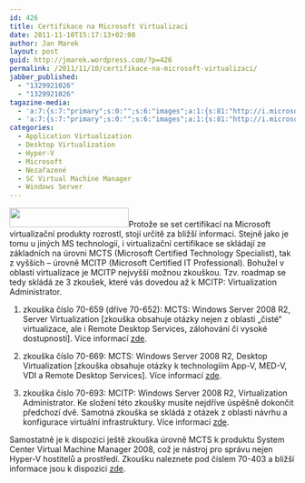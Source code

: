 ```yaml
---
id: 426
title: Certifikace na Microsoft Virtualizaci
date: 2011-11-10T15:17:13+02:00
author: Jan Marek
layout: post
guid: http://jmarek.wordpress.com/?p=426
permalink: /2011/11/10/certifikace-na-microsoft-virtualizaci/
jabber_published:
  - "1329921026"
  - "1329921026"
tagazine-media:
  - 'a:7:{s:7:"primary";s:0:"";s:6:"images";a:1:{s:81:"http://i.microsoft.com/global/learning/en/us/PublishingImages/logo-header-msl.png";a:6:{s:8:"file_url";s:81:"http://i.microsoft.com/global/learning/en/us/PublishingImages/logo-header-msl.png";s:5:"width";s:3:"210";s:6:"height";s:2:"34";s:4:"type";s:5:"image";s:4:"area";s:4:"7140";s:9:"file_path";s:0:"";}}s:6:"videos";a:0:{}s:11:"image_count";s:1:"1";s:6:"author";s:8:"17238236";s:7:"blog_id";s:8:"16623371";s:9:"mod_stamp";s:19:"2012-02-22 14:31:23";}'
  - 'a:7:{s:7:"primary";s:0:"";s:6:"images";a:1:{s:81:"http://i.microsoft.com/global/learning/en/us/PublishingImages/logo-header-msl.png";a:6:{s:8:"file_url";s:81:"http://i.microsoft.com/global/learning/en/us/PublishingImages/logo-header-msl.png";s:5:"width";s:3:"210";s:6:"height";s:2:"34";s:4:"type";s:5:"image";s:4:"area";s:4:"7140";s:9:"file_path";s:0:"";}}s:6:"videos";a:0:{}s:11:"image_count";s:1:"1";s:6:"author";s:8:"17238236";s:7:"blog_id";s:8:"16623371";s:9:"mod_stamp";s:19:"2012-02-22 14:31:23";}'
categories:
  - Application Virtualization
  - Desktop Virtualization
  - Hyper-V
  - Microsoft
  - Nezařazené
  - SC Virtual Machine Manager
  - Windows Server
---
```

[<img class="alignleft" title="Microsoft Learning Header" src="http://i.microsoft.com/global/learning/en/us/PublishingImages/logo-header-msl.png" alt="" width="210" height="34" />](null)Protože se set certifikací na Microsoft virtualizační produkty rozrostl, stojí určitě za bližší informaci. Stejně jako je tomu u jiných MS technologií, i virtualizační certifikace se skládají ze základních na úrovni MCTS (Microsoft Certified Technology Specialist), tak z vyšších &#8211; úrovně MCITP (Microsoft Certified IT Professional). Bohužel v oblasti virtualizace je MCITP nejvyšší možnou zkouškou. Tzv. roadmap se tedy skládá ze 3 zkoušek, které vás dovedou až k MCITP: Virtualization Administrator.

1. zkouška číslo 70-659 (dříve 70-652): MCTS: Windows Server 2008 R2, Server Virtualization [zkouška obsahuje otázky nejen z oblasti &#8222;čisté&#8220; virtualizace, ale i Remote Desktop Services, zálohování či vysoké dostupnosti]. Více informací <a href="http://www.microsoft.com/learning/en/us/exam.aspx?ID=70-659" target="_blank">zde</a>.

2. zkouška číslo 70-669: MCTS: Windows Server 2008 R2, Desktop Virtualization [zkouška obsahuje otázky k technologiím App-V, MED-V, VDI a Remote Desktop Services]. Více informací <a href="http://www.microsoft.com/learning/en/us/exam.aspx?ID=70-669" target="_blank">zde</a>.

3. zkouška číslo 70-693: MCITP: Windows Server 2008 R2, Virtualization Administrator. Ke složení této zkoušky musíte nejdříve úspěšně dokončit předchozí dvě. Samotná zkouška se skládá z otázek z oblastí návrhu a konfigurace virtuální infrastruktury. Více informací <a href="http://www.microsoft.com/learning/en/us/exam.aspx?ID=70-693" target="_blank">zde</a>.

Samostatně je k dispozici ještě zkouška úrovně MCTS k produktu System Center Virtual Machine Manager 2008, což je nástroj pro správu nejen Hyper-V hostitelů a prostředí. Zkoušku naleznete pod číslem 70-403 a bližší informace jsou k dispozici <a href="http://www.microsoft.com/learning/en/us/exam.aspx?id=70-403" target="_blank">zde</a>.
